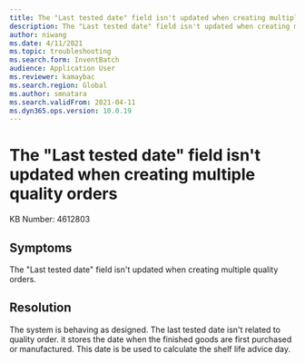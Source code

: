 ```yaml
---
title: The "Last tested date" field isn't updated when creating multiple quality orders
description: The "Last tested date" field isn't updated when creating multiple quality orders. 
author: niwang
ms.date: 4/11/2021
ms.topic: troubleshooting
ms.search.form: InventBatch
audience: Application User
ms.reviewer: kamaybac
ms.search.region: Global
ms.author: smnatara
ms.search.validFrom: 2021-04-11
ms.dyn365.ops.version: 10.0.19
---
```


# The "Last tested date" field isn't updated when creating multiple quality orders

KB Number: 4612803

## Symptoms

The "Last tested date" field isn't updated when creating multiple quality orders.

## Resolution

The system is behaving as designed. The last tested date isn't related to quality order. it stores the date when the finished goods are first purchased or manufactured. This date is be used to calculate the shelf life advice day.
